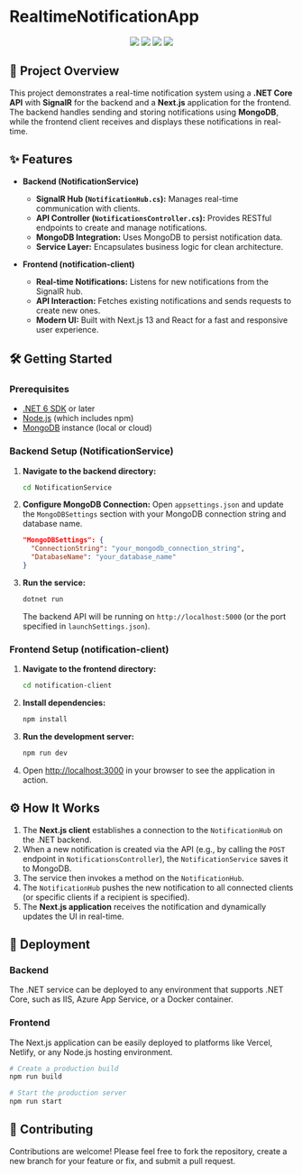 # RealtimeNotificationApp

<p align="center">
  <img src="https://img.shields.io/badge/.NET-5C2D91?style=for-the-badge&logo=.net&logoColor=white" />
  <img src="https://img.shields.io/badge/Next.js-000000?style=for-the-badge&logo=next.js&logoColor=white" />
  <img src="https://img.shields.io/badge/MongoDB-4EA94B?style=for-the-badge&logo=mongodb&logoColor=white" />
  <img src="https://img.shields.io/badge/SignalR-1B1B1B?style=for-the-badge&logo=microsoft&logoColor=white" />
</p>

## 🚀 Project Overview

This project demonstrates a real-time notification system using a **.NET Core API** with **SignalR** for the backend and a **Next.js** application for the frontend. The backend handles sending and storing notifications using **MongoDB**, while the frontend client receives and displays these notifications in real-time.

## ✨ Features

-   **Backend (NotificationService)**
    -   **SignalR Hub (`NotificationHub.cs`):** Manages real-time communication with clients.
    -   **API Controller (`NotificationsController.cs`):** Provides RESTful endpoints to create and manage notifications.
    -   **MongoDB Integration:** Uses MongoDB to persist notification data.
    -   **Service Layer:** Encapsulates business logic for clean architecture.

-   **Frontend (notification-client)**
    -   **Real-time Notifications:** Listens for new notifications from the SignalR hub.
    -   **API Interaction:** Fetches existing notifications and sends requests to create new ones.
    -   **Modern UI:** Built with Next.js 13 and React for a fast and responsive user experience.

## 🛠️ Getting Started

### Prerequisites

-   [.NET 6 SDK](https://dotnet.microsoft.com/download/dotnet/6.0) or later
-   [Node.js](https://nodejs.org/en/) (which includes npm)
-   [MongoDB](https://www.mongodb.com/try/download/community) instance (local or cloud)

### Backend Setup (NotificationService)

1.  **Navigate to the backend directory:**
    ```sh
    cd NotificationService
    ```
2.  **Configure MongoDB Connection:**
    Open `appsettings.json` and update the `MongoDBSettings` section with your MongoDB connection string and database name.
    ```json
    "MongoDBSettings": {
      "ConnectionString": "your_mongodb_connection_string",
      "DatabaseName": "your_database_name"
    }
    ```
3.  **Run the service:**
    ```sh
    dotnet run
    ```
    The backend API will be running on `http://localhost:5000` (or the port specified in `launchSettings.json`).

### Frontend Setup (notification-client)

1.  **Navigate to the frontend directory:**
    ```sh
    cd notification-client
    ```
2.  **Install dependencies:**
    ```sh
    npm install
    ```
3.  **Run the development server:**
    ```sh
    npm run dev
    ```
4.  Open [http://localhost:3000](http://localhost:3000) in your browser to see the application in action.

## ⚙️ How It Works

1.  The **Next.js client** establishes a connection to the `NotificationHub` on the .NET backend.
2.  When a new notification is created via the API (e.g., by calling the `POST` endpoint in `NotificationsController`), the `NotificationService` saves it to MongoDB.
3.  The service then invokes a method on the `NotificationHub`.
4.  The `NotificationHub` pushes the new notification to all connected clients (or specific clients if a recipient is specified).
5.  The **Next.js application** receives the notification and dynamically updates the UI in real-time.

## 🚀 Deployment

### Backend

The .NET service can be deployed to any environment that supports .NET Core, such as IIS, Azure App Service, or a Docker container.

### Frontend

The Next.js application can be easily deployed to platforms like Vercel, Netlify, or any Node.js hosting environment.

```sh
# Create a production build
npm run build

# Start the production server
npm run start
```

## 🙌 Contributing

Contributions are welcome! Please feel free to fork the repository, create a new branch for your feature or fix, and submit a pull request.

